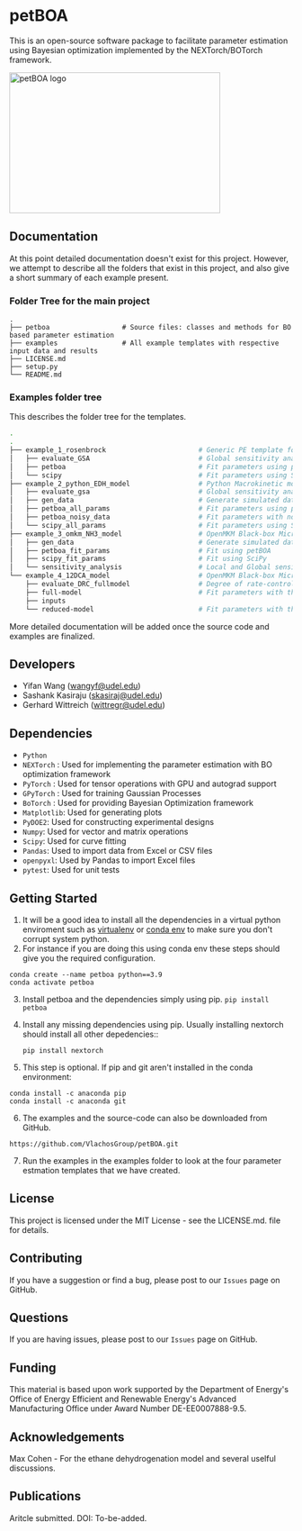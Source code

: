 # petBOA

This is an open-source software package to facilitate parameter estimation using 
Bayesian optimization implemented by the NEXTorch/BOTorch framework.

<img src="petBOA_logo.jpg" alt="petBOA logo" style="height: 250px; width:375px;"/>

Documentation
-------------

At this point detailed documentation doesn't exist for this project. However, we attempt to describe all the folders 
that exist in this project, and also give a short summary of each example present. 

### Folder Tree for the main project

    .
    ├── petboa                  # Source files: classes and methods for BO based parameter estimation
    ├── examples                # All example templates with respective input data and results 
    ├── LICENSE.md
    ├── setup.py
    └── README.md

    
### Examples folder tree 
This describes the folder tree for the templates. 

```bash
.
.
├── example_1_rosenbrock                       # Generic PE template for a parametrized model 
│   ├── evaluate_GSA                           # Global sensitivity analysis using SALib to identify sensitive params
│   ├── petboa                                 # Fit parameters using petBOA
│   └── scipy                                  # Fit parameters using SciPy Nelder-Mead
├── example_2_python_EDH_model                 # Python Macrokinetic model: Batch Reactor for the ethane dehydrogenation 
│   ├── evaluate_gsa                           # Global sensitivity analysis using SALib to identify sensitive params
│   ├── gen_data                               # Generate simulated data used for fitting the macrokinetic model
│   ├── petboa_all_params                      # Fit parameters using petBOA
│   ├── petboa_noisy_data                      # Fit parameters with noisy simulated data using petBOA
│   └── scipy_all_params                       # Fit parameters using SciPy
├── example_3_omkm_NH3_model                   # OpenMKM Black-box Microkinetic model: CSTR reactor NH3 MKM 
│   ├── gen_data                               # Generate simulated data
│   ├── petboa_fit_params                      # Fit using petBOA
│   ├── scipy_fit_params                       # Fit using SciPy
│   └── sensitivity_analysis                   # Local and Global sensitivity analysis identify sensitive params                    
└── example_4_12DCA_model                      # OpenMKM Black-box Microkinetic model: CSTR reactor 1,2 DCA (DOI:  )   
    ├── evaluate_DRC_fullmodel                 # Degree of rate-control analysis identify sensitive params                    
    ├── full-model                             # Fit parameters with the full order DCA MKM using petBOA and SciPy's Differential Evolution
    ├── inputs                                    
    └── reduced-model                          # Fit parameters with the reduced order DCA MKM using petBOA
```
More detailed documentation will be added once the source code and examples are finalized. 

Developers
----------

-  Yifan Wang (wangyf@udel.edu)
-  Sashank Kasiraju (skasiraj@udel.edu)
-  Gerhard Wittreich (wittregr@udel.edu)

Dependencies
------------

-  `Python`
-  `NEXTorch` : Used for implementing the parameter estimation with BO optimization framework
-  `PyTorch` : Used for tensor operations with GPU and autograd support
-  `GPyTorch` : Used for training Gaussian Processes
-  `BoTorch` : Used for providing Bayesian Optimization framework
-  `Matplotlib`: Used for generating plots
-  `PyDOE2`: Used for constructing experimental designs
-  `Numpy`: Used for vector and matrix operations
-  `Scipy`: Used for curve fitting
-  `Pandas`: Used to import data from Excel or CSV files
-  `openpyxl`: Used by Pandas to import Excel files
-  `pytest`: Used for unit tests


Getting Started
---------------

1. It will be a good idea to install all the dependencies in a virtual python enviroment such as [virtualenv](https://virtualenv.pypa.io/en/latest/) or [conda env](https://conda.io/projects/conda/en/latest/user-guide/tasks/manage-environments.html) to make sure you don't corrupt system python.
2. For instance if you are doing this using conda env these steps should give you the required configuration. 
```
conda create --name petboa python==3.9
conda activate petboa
```
3. Install petboa and the dependencies simply using pip.
   `pip install petboa`
4. Install any missing dependencies using pip. Usually installing nextorch should install all other depedencies::

    `pip install nextorch`

5. This step is optional. If pip and git aren't installed in the conda environment:
```
conda install -c anaconda pip
conda install -c anaconda git
```
6. The examples and the source-code can also be downloaded from GitHub. 
```
https://github.com/VlachosGroup/petBOA.git
```
7. Run the examples in the examples folder to look at the four parameter estmation templates that we have created. 

License
-------

This project is licensed under the MIT License - see the LICENSE.md.
file for details.


Contributing
------------

If you have a suggestion or find a bug, please post to our `Issues` page on GitHub. 

Questions
---------

If you are having issues, please post to our `Issues` page on GitHub.

Funding
-------

This material is based upon work supported by the Department of Energy's Office 
of Energy Efficient and Renewable Energy's Advanced Manufacturing Office under 
Award Number DE-EE0007888-9.5.

Acknowledgements
------------------

Max Cohen - For the ethane dehydrogenation model and several uselful discussions. 


Publications
------------
Aritcle submitted. DOI: To-be-added. 

